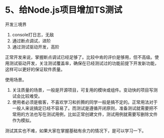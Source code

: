 # 5、给Node.js项目增加TS测试

开发三境界

1. console打日志，无敌
2. 通过断点调试，进阶
3. 通过测试驱动开发，高阶

正常开发来说，掌握断点调试已经足够了。比较中肯的评价是够用，但不高级。使用测试驱动开发，关注测试覆盖率，确保在已经测试过的功能前提下开发新功能，这样可以更好的保证软件质量。

使用场景。

1. 关注质量的场景，一般是开源项目，可复用的模块或组件。变动快的项目写测试会比较难受。
2. 使用者必须是极客，不喜欢学习和折腾的同学一般是搞不定的。正常用法对于一般人来说搞定已经不容易了。而测试是遵循开闭原则，准备测试就需要把不常用的方法也写在测试用例，比如正常创建文件，测试用例就需要写删除文件作为模拟。

测试其实也不难，如果大家在掌握基础有余力的情况下，是可以学习一下。

